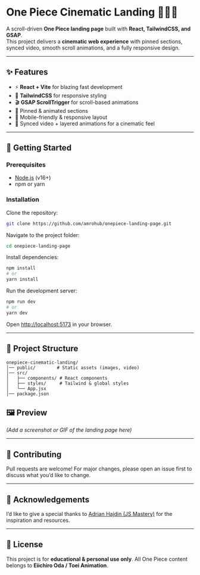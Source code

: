# One Piece Cinematic Landing 🚢🏴‍☠️

A scroll-driven **One Piece landing page** built with **React, TailwindCSS, and GSAP**.  
This project delivers a **cinematic web experience** with pinned sections, synced video, smooth scroll animations, and a fully responsive design.

---

## ✨ Features
- ⚡ **React + Vite** for blazing fast development
- 🎨 **TailwindCSS** for responsive styling
- 🎬 **GSAP ScrollTrigger** for scroll-based animations
- 📌 Pinned & animated sections
- 📱 Mobile-friendly & responsive layout
- 🎥 Synced video + layered animations for a cinematic feel

---

## 🚀 Getting Started

### Prerequisites
- [Node.js](https://nodejs.org/) (v16+)
- npm or yarn

### Installation
Clone the repository:

```bash
git clone https://github.com/amrohub/onepiece-landing-page.git
````

Navigate to the project folder:

```bash
cd onepiece-landing-page
```

Install dependencies:

```bash
npm install
# or
yarn install
```

Run the development server:

```bash
npm run dev
# or
yarn dev
```

Open [http://localhost:5173](http://localhost:5173) in your browser.

---

## 📂 Project Structure

```
onepiece-cinematic-landing/
│── public/        # Static assets (images, video)
│── src/
│   ├── components/ # React components
│   ├── styles/     # Tailwind & global styles
│   └── App.jsx
│── package.json
```

## 🖼️ Preview

*(Add a screenshot or GIF of the landing page here)*

---

## 🤝 Contributing

Pull requests are welcome! For major changes, please open an issue first to discuss what you’d like to change.

---

## 🙏 Acknowledgements

I’d like to give a special thanks to [Adrian Hajdin (JS Mastery)](https://github.com/adrianhajdin) for the inspiration and resources.

---

## 📜 License

This project is for **educational & personal use only**. All One Piece content belongs to **Eiichiro Oda / Toei Animation**.
